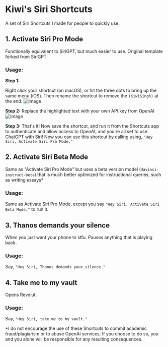 # Kiwi's Siri Shortcuts
A set of Siri Shortcuts I made for people to quickly use.


## 1. Activate Siri Pro Mode

Functionally equivalent to SiriGPT, but much easier to use. Original template forked from SiriGPT.


### Usage:

**Step 1:**

Right click your shortcut (on macOS), or hit the three dots to bring up the same menu (iOS). Then rename the shortcut to remove the `(KiwiSingh)` at the end.
![image](https://user-images.githubusercontent.com/35948673/212554633-d467e990-818d-458a-95b7-a57c17c2d4e0.png)



**Step 2:**
Replace the highlighted text with your own API key from OpenAI
![image](https://user-images.githubusercontent.com/35948673/212555827-ac808039-95e5-47dc-beb4-6592899ccb96.png)


**Step 3:**
That's it! Now save the shortcut, and run it from the Shortcuts app to authenticate and allow access to OpenAI, and you're all set to use ChatGPT with Siri! Now you can use this shortcut by calling using, `"Hey Siri, Activate Siri Pro Mode."`

## 2. Activate Siri Beta Mode

Same as "Activate Siri Pro Mode" but uses a beta version model (`davinci-instruct-beta`) that is much better optimized for instructional queries, such as writing essays*

### Usage:
Same as Activate Siri Pro Mode, except you say `"Hey Siri, Activate Siri Beta Mode."` to run it.

## 3. Thanos demands your silence

When you just want your phone to stfu. Pauses anything that is playing back.

### Usage:
Say, `"Hey Siri, Thanos demands your silence."`

## 4. Take me to my vault

Opens Revolut.

### Usage:
Say, `"Hey Siri, take me to my vault."`


*I do not encourage the use of these Shortcuts to commit academic fraud/plagiarism or to abuse OpenAI services.
If you choose to do so, you and you alone will be responsible for any resulting consequences.
